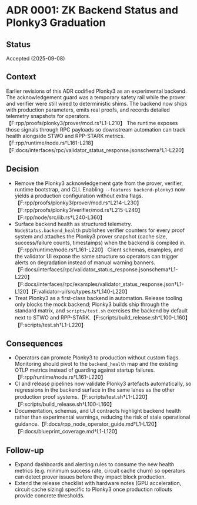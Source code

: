 # ADR 0001: ZK Backend Status and Plonky3 Graduation

## Status

Accepted (2025-09-08)

## Context

Earlier revisions of this ADR codified Plonky3 as an experimental backend. The
acknowledgement guard was a temporary safety rail while the prover and verifier
were still wired to deterministic shims. The backend now ships with production
parameters, emits real proofs, and records detailed telemetry snapshots for
operators.【F:rpp/proofs/plonky3/prover/mod.rs†L1-L210】 The runtime exposes those
signals through RPC payloads so downstream automation can track health alongside
STWO and RPP-STARK metrics.【F:rpp/runtime/node.rs†L161-L218】【F:docs/interfaces/rpc/validator_status_response.jsonschema†L1-L220】

## Decision

* Remove the Plonky3 acknowledgement gate from the prover, verifier, runtime
  bootstrap, and CLI. Enabling `--features backend-plonky3` now yields a
  production configuration without extra flags.【F:rpp/proofs/plonky3/prover/mod.rs†L214-L230】【F:rpp/proofs/plonky3/verifier/mod.rs†L215-L240】【F:rpp/node/src/lib.rs†L240-L360】
* Surface backend health as structured telemetry. `NodeStatus.backend_health`
  publishes verifier counters for every proof system and attaches the Plonky3
  prover snapshot (cache size, success/failure counts, timestamps) when the
  backend is compiled in.【F:rpp/runtime/node.rs†L161-L220】 Client schemas,
  examples, and the validator UI expose the same structure so operators can
  trigger alerts on degradation instead of manual warning banners.【F:docs/interfaces/rpc/validator_status_response.jsonschema†L1-L220】【F:docs/interfaces/rpc/examples/validator_status_response.json†L1-L120】【F:validator-ui/src/types.ts†L140-L220】
* Treat Plonky3 as a first-class backend in automation. Release tooling only
  blocks the mock backend; Plonky3 builds ship through the standard matrix, and
  `scripts/test.sh` exercises the backend by default next to STWO and
  RPP-STARK.【F:scripts/build_release.sh†L100-L160】【F:scripts/test.sh†L1-L220】

## Consequences

* Operators can promote Plonky3 to production without custom flags. Monitoring
  should pivot to the `backend_health` map and the existing OTLP metrics instead
  of guarding against startup failures.【F:rpp/runtime/node.rs†L161-L220】
* CI and release pipelines now validate Plonky3 artefacts automatically, so
  regressions in the backend surface in the same lanes as the other production
  proof systems.【F:scripts/test.sh†L1-L220】【F:scripts/build_release.sh†L100-L160】
* Documentation, schemas, and UI contracts highlight backend health rather than
  experimental warnings, reducing the risk of stale operational guidance.【F:docs/rpp_node_operator_guide.md†L1-L120】【F:docs/blueprint_coverage.md†L1-L120】

## Follow-up

* Expand dashboards and alerting rules to consume the new health metrics (e.g.
  minimum success rate, circuit cache churn) so operators can detect prover
  issues before they impact block production.
* Extend the release checklist with hardware notes (GPU acceleration, circuit
  cache sizing) specific to Plonky3 once production rollouts provide concrete
  thresholds.

